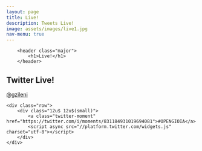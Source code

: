 ```yaml
---
layout: page
title: Live!
description: Tweets Live!
image: assets/images/live1.jpg
nav-menu: true
---
```


<section id="one">
	<div class="inner">
		
		<header class="major">
			<h1>Live!</h1>
		</header>

<!-- Content -->
<h2 id="content">Twitter Live!</h2>
<p>
	<script>window.twttr=function(t,e,r){var n,i=t.getElementsByTagName(e)[0],w=window.twttr||{};return t.getElementById(r)?w:(n=t.createElement(e),n.id=r,n.src="https://platform.twitter.com/widgets.js",i.parentNode.insertBefore(n,i),w._e=[],w.ready=function(t){w._e.push(t)},w)}(document,"script","twitter-wjs")</script><a href="https://www.periscope.tv/gzileni" class="periscope-on-air" data-size="large">@gzileni</a>
</p>

	<div class="row">
		<div class="12u$ 12u$(small)">
			<a class="twitter-moment" href="https://twitter.com/i/moments/831184931019694081">#OPENGIOIA</a>
			<script async src="//platform.twitter.com/widgets.js" charset="utf-8"></script>
		</div>
	</div>

</div>
</section>